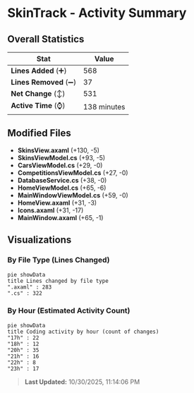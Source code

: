 # SkinTrack - Activity Summary 

## Overall Statistics

| Stat                   | Value                                                             |
| ---------------------- | ----------------------------------------------------------------- |
| **Lines Added** (➕)   | 568                                          |
| **Lines Removed** (➖) | 37                                        |
| **Net Change** (↕)    | 531                |
| **Active Time** (⌚)   | 138 minutes |


## Modified Files
- **SkinsView.axaml** (+130, -5)
- **SkinsViewModel.cs** (+93, -5)
- **CarsViewModel.cs** (+29, -0)
- **CompetitionsViewModel.cs** (+27, -0)
- **DatabaseService.cs** (+38, -0)
- **HomeViewModel.cs** (+65, -6)
- **MainWindowViewModel.cs** (+59, -0)
- **HomeView.axaml** (+31, -3)
- **Icons.axaml** (+31, -17)
- **MainWindow.axaml** (+65, -1)

## Visualizations

### By File Type (Lines Changed)

```mermaid
pie showData
title Lines changed by file type
".axaml" : 283
".cs" : 322
```

### By Hour (Estimated Activity Count)

```mermaid
pie showData
title Coding activity by hour (count of changes)
"17h" : 22
"18h" : 12
"20h" : 35
"21h" : 16
"22h" : 8
"23h" : 17
```


> **Last Updated:** 10/30/2025, 11:14:06 PM